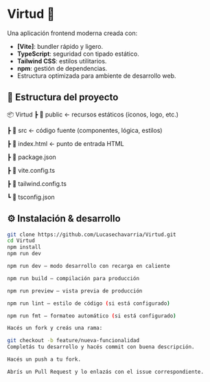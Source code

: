 # Virtud 🚀

Una aplicación frontend moderna creada con:

- **[Vite]**: bundler rápido y ligero.
- **TypeScript**: seguridad con tipado estático.
- **Tailwind CSS**: estilos utilitarios.
- **npm**: gestión de dependencias.
- Estructura optimizada para ambiente de desarrollo web.

## 📁 Estructura del proyecto

📦 Virtud
┣ 📂 public ← recursos estáticos (íconos, logo, etc.)

┣ 📂 src ← código fuente (componentes, lógica, estilos)

┣ 📜 index.html ← punto de entrada HTML

┣ 📜 package.json

┣ 📜 vite.config.ts

┣ 📜 tailwind.config.ts

┗ 📜 tsconfig.json


## ⚙️ Instalación & desarrollo

```bash
git clone https://github.com/Lucasechavarria/Virtud.git
cd Virtud
npm install
npm run dev

npm run dev – modo desarrollo con recarga en caliente

npm run build – compilación para producción

npm run preview – vista previa de producción

npm run lint – estilo de código (si está configurado)

npm run fmt – formateo automático (si está configurado)

Hacés un fork y creás una rama:

git checkout -b feature/nueva-funcionalidad
Completás tu desarrollo y hacés commit con buena descripción.

Hacés un push a tu fork.

Abrís un Pull Request y lo enlazás con el issue correspondiente.

